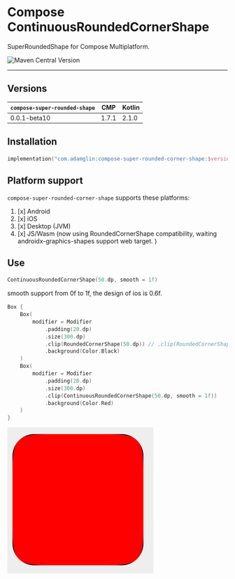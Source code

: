 # Compose ContinuousRoundedCornerShape

SuperRoundedShape for Compose Multiplatform.

![Maven Central Version](https://img.shields.io/maven-central/v/com.adamglin/compose-super-rounded-corner-shape)

---

## Versions

| `compose-super-rounded-shape` | CMP   | Kotlin |
|-------------------------------|-------|--------|
| 0.0.1-beta10                  | 1.7.1 | 2.1.0  |


## Installation

```kts
implementation("com.adamglin:compose-super-rounded-corner-shape:$version")
```

## Platform support

`compose-super-rounded-corner-shape` supports these platforms:

1. [x] Android
2. [x] iOS
3. [x] Desktop (JVM)
4. [x] JS/Wasm (now using RoundedCornerShape compatibility, waiting androidx-graphics-shapes support web target. )

## Use
```kotlin
ContinuousRoundedCornerShape(50.dp, smooth = 1f)
```

smooth support from 0f to 1f, the design of ios is 0.6f.

```kotlin
Box {
    Box(
        modifier = Modifier
            .padding(20.dp)
            .size(300.dp)
            .clip(RoundedCornerShape(50.dp)) // .clip(RoundedCornerShape(50.dp,50.dp,50.dp,50.dp,0.6f))
            .background(Color.Black)
    )
    Box(
        modifier = Modifier
            .padding(20.dp)
            .size(300.dp)
            .clip(ContinuousRoundedCornerShape(50.dp, smooth = 1f))
            .background(Color.Red)
    )
}
```

![img.png](docs/images/readme.png)
